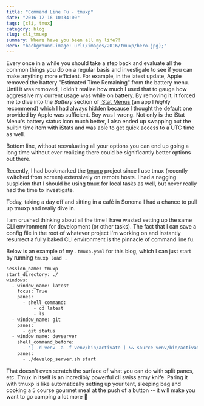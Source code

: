 ```yaml
---
title: "Command Line Fu - tmuxp"
date: "2016-12-16 10:34:00"
tags: [cli, tmux]
category: blog
slug: cli_tmuxp
summary: Where have you been all my life?!
Hero: "background-image: url(/images/2016/tmuxp/hero.jpg);"
---
```


Every once in a while you should take a step back and evaluate all the common things you do on a regular basis and investigate to see if you can make anything more efficient. For example, in the latest update, Apple removed the battery "Estimated Time Remaining" from the battery menu. Until it was removed, I didn't realize how much I used that to gauge how aggressive my current usage was while on battery. By removing it, it forced me to dive into the _Battery_ section of [iStat Menus](https://bjango.com/mac/istatmenus/) (an app I _highly_ recommend) which I had always hidden because I thought the default one provided by Apple was sufficient. Boy was I wrong. Not only is the iStat Menu's battery status icon much better, I also ended up swapping out the builtin time item with iStats and was able to get quick access to a UTC time as well.

Bottom line, without reevaluating all your options you can end up going a long time without ever realizing there could be significantly better options out there.

Recently, I had bookmarked the [tmuxp](http://tmuxp.readthedocs.io/en/latest/) project since I use tmux (recently switched from screen) extensively on remote hosts. I had a nagging suspicion that I should be using tmux for local tasks as well, but never really had the time to investigate.

Today, taking a day off and sitting in a café in Sonoma I had a chance to pull up tmuxp and really dive in.

I am crushed thinking about all the time I have wasted setting up the same CLI environment for development (or other tasks). The fact that I can save a config file in the root of whatever project I'm working on and instantly resurrect a fully baked CLI environment is the pinnacle of command line fu.

Below is an example of my `.tmuxp.yaml` for this blog, which I can just start by running `tmuxp load .`

```bash
session_name: tmuxp
start_directory: ./
windows:
  - window_name: latest
    focus: True
    panes:
      - shell_command:
          - cd latest
          - ls
  - window_name: git
    panes:
      - git status
  - window_name: devserver
    shell_command_before:
      - '[ -d venv -a -f venv/bin/activate ] && source venv/bin/activate'
    panes:
      - ./develop_server.sh start
```

That doesn't even scratch the surface of what you can do with split panes, etc. Tmux in itself is an incredibly powerful cli swiss army knife. Paring it with tmuxp is like automatically setting up your tent, sleeping bag and cooking a 5 course gourmet meal at the push of a button -- it will make you want to go camping a lot more 🍻
